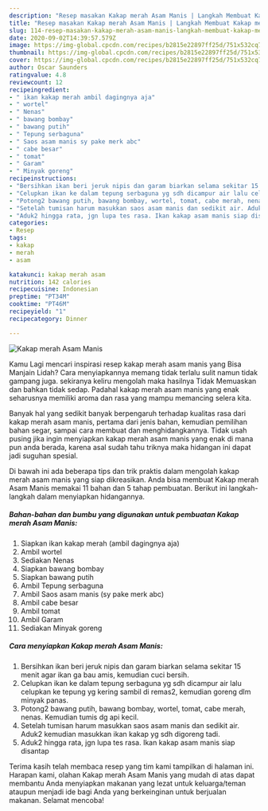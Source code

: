 ```yaml
---
description: "Resep masakan Kakap merah Asam Manis | Langkah Membuat Kakap merah Asam Manis Yang Enak Banget"
title: "Resep masakan Kakap merah Asam Manis | Langkah Membuat Kakap merah Asam Manis Yang Enak Banget"
slug: 114-resep-masakan-kakap-merah-asam-manis-langkah-membuat-kakap-merah-asam-manis-yang-enak-banget
date: 2020-09-02T14:39:57.579Z
image: https://img-global.cpcdn.com/recipes/b2815e22897ff25d/751x532cq70/kakap-merah-asam-manis-foto-resep-utama.jpg
thumbnail: https://img-global.cpcdn.com/recipes/b2815e22897ff25d/751x532cq70/kakap-merah-asam-manis-foto-resep-utama.jpg
cover: https://img-global.cpcdn.com/recipes/b2815e22897ff25d/751x532cq70/kakap-merah-asam-manis-foto-resep-utama.jpg
author: Oscar Saunders
ratingvalue: 4.8
reviewcount: 12
recipeingredient:
- " ikan kakap merah ambil dagingnya aja"
- " wortel"
- " Nenas"
- " bawang bombay"
- " bawang putih"
- " Tepung serbaguna"
- " Saos asam manis sy pake merk abc"
- " cabe besar"
- " tomat"
- " Garam"
- " Minyak goreng"
recipeinstructions:
- "Bersihkan ikan beri jeruk nipis dan garam biarkan selama sekitar 15 menit agar ikan ga bau amis, kemudian cuci bersih."
- "Celupkan ikan ke dalam tepung serbaguna yg sdh dicampur air lalu celupkan ke tepung yg kering sambil di remas2, kemudian goreng dlm minyak panas."
- "Potong2 bawang putih, bawang bombay, wortel, tomat, cabe merah, nenas. Kemudian tumis dg api kecil."
- "Setelah tumisan harum masukkan saos asam manis dan sedikit air. Aduk2 kemudian masukkan ikan kakap yg sdh digoreng tadi."
- "Aduk2 hingga rata, jgn lupa tes rasa. Ikan kakap asam manis siap disantap"
categories:
- Resep
tags:
- kakap
- merah
- asam

katakunci: kakap merah asam 
nutrition: 142 calories
recipecuisine: Indonesian
preptime: "PT34M"
cooktime: "PT46M"
recipeyield: "1"
recipecategory: Dinner

---
```



![Kakap merah Asam Manis](https://img-global.cpcdn.com/recipes/b2815e22897ff25d/751x532cq70/kakap-merah-asam-manis-foto-resep-utama.jpg)

Kamu Lagi mencari inspirasi resep kakap merah asam manis yang Bisa Manjain Lidah? Cara menyiapkannya memang tidak terlalu sulit namun tidak gampang juga. sekiranya keliru mengolah maka hasilnya Tidak Memuaskan dan bahkan tidak sedap. Padahal kakap merah asam manis yang enak seharusnya memiliki aroma dan rasa yang mampu memancing selera kita.

Banyak hal yang sedikit banyak berpengaruh terhadap kualitas rasa dari kakap merah asam manis, pertama dari jenis bahan, kemudian pemilihan bahan segar, sampai cara membuat dan menghidangkannya. Tidak usah pusing jika ingin menyiapkan kakap merah asam manis yang enak di mana pun anda berada, karena asal sudah tahu triknya maka hidangan ini dapat jadi suguhan spesial.




Di bawah ini ada beberapa tips dan trik praktis dalam mengolah kakap merah asam manis yang siap dikreasikan. Anda bisa membuat Kakap merah Asam Manis memakai 11 bahan dan 5 tahap pembuatan. Berikut ini langkah-langkah dalam menyiapkan hidangannya.

<!--inarticleads1-->

##### Bahan-bahan dan bumbu yang digunakan untuk pembuatan Kakap merah Asam Manis:

1. Siapkan  ikan kakap merah (ambil dagingnya aja)
1. Ambil  wortel
1. Sediakan  Nenas
1. Siapkan  bawang bombay
1. Siapkan  bawang putih
1. Ambil  Tepung serbaguna
1. Ambil  Saos asam manis (sy pake merk abc)
1. Ambil  cabe besar
1. Ambil  tomat
1. Ambil  Garam
1. Sediakan  Minyak goreng




<!--inarticleads2-->

##### Cara menyiapkan Kakap merah Asam Manis:

1. Bersihkan ikan beri jeruk nipis dan garam biarkan selama sekitar 15 menit agar ikan ga bau amis, kemudian cuci bersih.
1. Celupkan ikan ke dalam tepung serbaguna yg sdh dicampur air lalu celupkan ke tepung yg kering sambil di remas2, kemudian goreng dlm minyak panas.
1. Potong2 bawang putih, bawang bombay, wortel, tomat, cabe merah, nenas. Kemudian tumis dg api kecil.
1. Setelah tumisan harum masukkan saos asam manis dan sedikit air. Aduk2 kemudian masukkan ikan kakap yg sdh digoreng tadi.
1. Aduk2 hingga rata, jgn lupa tes rasa. Ikan kakap asam manis siap disantap




Terima kasih telah membaca resep yang tim kami tampilkan di halaman ini. Harapan kami, olahan Kakap merah Asam Manis yang mudah di atas dapat membantu Anda menyiapkan makanan yang lezat untuk keluarga/teman ataupun menjadi ide bagi Anda yang berkeinginan untuk berjualan makanan. Selamat mencoba!
